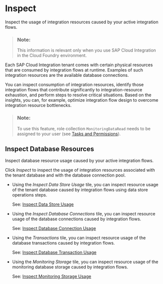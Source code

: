 <!-- loioa4d5e49e24f54a7a81b31eb07f1714ac -->

# Inspect

Inspect the usage of integration resources caused by your active integration flows.

> ### Note:  
> This information is relevant only when you use SAP Cloud Integration in the Cloud Foundry environment.

Each SAP Cloud Integration tenant comes with certain physical resources that are consumed by integration flows at runtime. Examples of such integration resources are the available database connections.

You can inspect consumption of integration resources, identify those integration flows that contribute significantly to integration-resource exhaustion, and perform steps to resolve critical situations. Based on the insights, you can, for example, optimize integration flow design to overcome integration resource bottlenecks.

> ### Note:  
> To use this feature, role collection `MonitoringDataRead` needs to be assigned to your user \(see [Tasks and Permissions](../SecurityNeo/tasks-and-permissions-556d557.md)\).



<a name="loioa4d5e49e24f54a7a81b31eb07f1714ac__section_a4l_sct_2xb"/>

## Inspect Database Resources

Inspect database resource usage caused by your active integration flows.

Click *Inspect* to inspect the usage of integration resources associated with the tenant database and with the database connection pool.

-   Using the *Inspect Data Store Usage* tile, you can inspect resource usage of the tenant database caused by integration flows using data store operations steps.

    See: [Inspect Data Store Usage](inspect-data-store-usage-fcc08f6.md)

-   Using the *Inspect Database Connections* tile, you can inspect resource usage of the database connections caused by integration flows.

    See: [Inspect Database Connection Usage](inspect-database-connection-usage-567eb42.md)

-   Using the *Transactions* tile, you can inspect resource usage of the database transactions caused by integration flows.

    See: [Inspect Database Transaction Usage](inspect-database-transaction-usage-6736a37.md)

-   Using the *Monitoring Storage* tile, you can inspect resource usage of the monitoring database storage caused by integration flows.

    See: [Inspect Monitoring Storage Usage](inspect-monitoring-storage-usage-216dc43.md)


